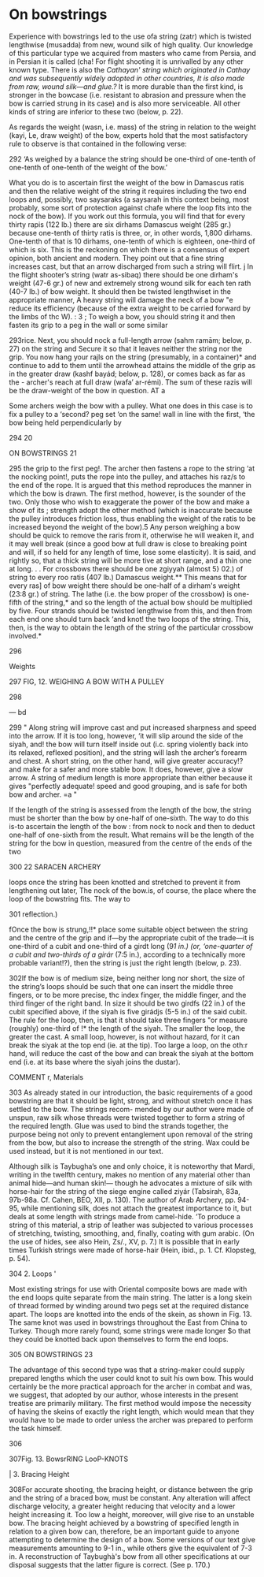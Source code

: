 # On bowstrings

Experience with bowstrings led to the use ofa string (zatr) which is twisted
lengthwise (musadda) from new, wound silk of high quality. Our knowledge of this
particular type we acquired from masters who came from Persia, and in Persian it
is called (cha! For flight shooting it is unrivalled by any other known
type. There is also the *Cathayan' string which originated in Cathay and was
subsequently widely adopted in other countries, It is also made from raw, wound
silk—and glue.?* It is more durable than the first kind, is stronger in the
bowcase (i.e.  resistant to abrasion and pressure when the bow is carried strung
in its case) and is also more serviceable. All other kinds of string are
inferior to these two (below, p. 22).

As regards the weight (wasn, i.e. mass) of the string in relation to the weight
(kayi, Le, draw weight) of the bow, experts hold that the most satisfactory rule
to observe is that contained in the following verse:

292
‘As weighed by a balance the string should be one-third of one-tenth of
one-tenth of one-tenth of the weight of the bow.’


What you do is to ascertain first the weight of the bow in Damascus ratis and
then the relative weight of the string it requires including the two end loops
and, possibly, two saysaraks (a saysarah in this context being, most probably,
some sort of protection against chafe where the loop fits into the nock of the
bow). If you work out this formula, you will find that for every thirty rapis
(122 lb.) there are six dirhams Damascus weight (285 gr.) because one-tenth of
thirty ratis is three, or, in other words, 1,800 dirhams. One-tenth of that is
10 dirhams, one-tenth of which is eighteen, one-third of which is six. This is
the reckoning on which there is a consensus of expert opinion, both ancient and
modern. They point out that a fine string increases cast, but that an arrow
discharged from such a string will flirt. j In the flight shooter’s string (watr
as-sibaq) there should be one dirham's weight (47-6 gr.) of new and extremely
strong wound silk for each ten rath (40-7 Ib.) of bow weight. It should then be
twisted lengthwiset in the appropriate manner, A heavy string will damage the
neck of a bow "e reduce its efficiency (because of the extra weight to be
carried forward by the limbs of thc W). : 3 ; To weigh a bow, you should string
it and then fasten its grip to a peg in the wall or some similar

293rice. Next, you should nock a full-length arrow (sahm ramām; below, p. 27) on
the string and Secure it so that it leaves neither the string nor the grip. You
now hang your rajls on the string (presumably, in a container)* and continue to
add to them until the arrowhead attains the middle of the grip as in the greater
draw (kashf bayád; below, p. 128), or comes back as far as the - archer's reach
at full draw (wafa’ ar-rémi). The sum of these razis will be the draw-weight of
the bow in question. AT a

Some archers weigh the bow with a pulley. What one does in this case is to fix a
pulley to a ‘second? peg set ‘on the same! wall in line with the first, ‘the bow
being held perpendicularly by

294
20


ON BOWSTRINGS 21

295
the grip to the first peg!. The archer then fastens a rope to the string ‘at the
nocking point!, puts the rope into the pulley, and attaches his raz/s to the end
of the rope. It is argued that this method reproduces the manner in which the
bow is drawn. The first method, however, is the sounder of the two. Only those
who wish to exaggerate the power of the bow and make a show of its ; strength
adopt the other method (which is inaccurate because the pulley introduces
friction loss, thus enabling the weight of the ratis to be increased beyond the
weight of the bow).5 Any person weighing a bow should be quick to remove the
raris from it, otherwise he will weaken it, and it may well break (since a good
bow at full draw is close to breaking point and will, if so held for any length
of time, lose some elasticity). It is said, and rightly so, that a thick string
will be more tive at short range, and a thin one at long.  . . For crossbows
there should be one zgiyyah (almost 5} 02.) of string to every roo ratis (407
lb.)  Damascus weight.** This means that for every ras] of bow weight there
should be one-half of a dirham's weight (23:8 gr.) of string. The lathe
(i.e. the bow proper of the crossbow) is one-fifth of the string,* and so the
length of the actual bow should be multiplied by five. Four strands should be
twisted lengthwise from this, and then from each end one should turn back ‘and
knot! the two loops of the string. This, then, is the way to obtain the length
of the string of the particular crossbow involved.*



296

Weights

297
FIG, 12. WEIGHING A BOW WITH A PULLEY



298

— bd

299
" Along string will improve cast and put increased sharpness and speed into the
arrow. If it is too long, however, ‘it will slip around the side of the siyah,
and! the bow will turn itself inside out (i.c. spring violently back into its
relaxed, reflexed position), and the string will lash the archer’s forearm and
chest. A short string, on the other hand, will give greater accuracy!? and make
for a safer and more stable bow. It does, however, give a slow arrow. A string
of medium length is more appropriate than either because it gives "perfectly
adequate! speed and good grouping, and is safe for both bow and archer. =a "

If the length of the string is assessed from the length of the bow, the string
must be shorter than the bow by one-half of one-sixth. The way to do this is-to
ascertain the length of the bow : from nock to nock and then to deduct one-half
of one-sixth from the result. What remains will be the length of the string for
the bow in question, measured from the centre of the ends of the two

300
22 SARACEN ARCHERY


loops once the string has been knotted and stretched to prevent it from
lengthening out later, The nock of the bow.is, of course, the place where the
loop of the bowstring fits. The way to

301
reflection.)

fOnce the bow is strung,!!* place some suitable object between the string and
the centre of the grip and if—by the appropriate cubit of the trade—it is
one-third of a cubit and one-third of a girdt long (9*1 in.) (or, ‘one-quarter
of a cubit and two-thirds of a girár* (7:5 in.), according to a technically more
probable variant!?), then the string is just the right length (below, p. 23).

302If the bow is of medium size, being neither long nor short, the size of the
string’s loops should be such that one can insert the middle three fingers, or
to be more precise, thc index finger, the middle finger, and the third finger of
the right band. In size it should be two girdfs (22 in.)  of the cubit specified
above, if the siyah is five girádjs (5-5 in.) of the said cubit. The rule for
the loop, then, is that it should take three fingers "or measure (roughly)
one-third of !* the length of the siyah. The smaller the loop, the greater the
cast. A small loop, however, is not without hazard, for it can break the siyak
at the top end (ie. at the tip). Too large a loop, on the oth:r hand, will
reduce the cast of the bow and can break the siyah at the bottom end (i.e. at
its base where the siyah joins the dustar).


COMMENT r, Materials

303
As already stated in our introduction, the basic requirements of a good
bowstring are that it should be light, strong, and without stretch once it has
settled to the bow. The strings recom- mended by our author were made of unspun,
raw silk whose threads were twisted together to form a string of the required
length. Glue was used to bind the strands together, the purpose being not only
to prevent entanglement upon removal of the string from the bow, but also to
increase the strength of the string. Wax could be used instead, but it is not
mentioned in our text.

Although silk is Taybugha’s one and only choice, it is noteworthy that Mardi,
writing in the twelfth century, makes no mention of any material other than
animal hide—and human skin!— though he advocates a mixture of silk with
horse-hair for the string of the siege engine called ziyár (Tabsirah, 83a,
97b-98a. Cf. Cahen, BEO, XII, p. 130). The author of Arab Archery, pp.  94-95,
while mentioning silk, does not attach the greatest importance to it, but deals
at some length with strings made from camel-hide. ‘To produce a string of this
material, a strip of leather was subjected to various processes of stretching,
twisting, smoothing, and, finally, coating with gum arabic. (On the use of
hides, see also Hein, Zs/., XV, p. 7.) It is possible that in early times
Turkish strings were made of horse-hair (Hein, ibid., p. 1. Cf. Klopsteg,
p. 54).

304
2. Loops '

Most existing strings for use with Oriental composite bows are made with the end
loops quite separate from the main string. The latter is a long skein of thread
formed by winding around two pegs set at the required distance apart. The loops
are knotted into the ends of the skein, as shown in Fig. 13. The same knot was
used in bowstrings throughout the East from China to Turkey.  Though more rarely
found, some strings were made longer $o that they could be knotted back upon
themselves to form the end loops.

305
ON BOWSTRINGS 23


The advantage of this second type was that a string-maker could supply prepared
lengths which the user could knot to suit his own bow. This would certainly be
the more practical approach for the archer in combat and was, we suggest, that
adopted by our author, whose interests in the present treatise are primarily
military. The first method would impose the necessity of having the skeins of
exactly the right length, which would mean that they would have to be made to
order unless the archer was prepared to perform the task himself.

306



307Fig. 13. BowsrRING LooP-KNOTS


| 3. Bracing Height

308For accurate shooting, the bracing height, or distance between the grip and the
string of a braced bow, must be constant. Any alteration will affect discharge
velocity, a greater height reducing that velocity and a lower height increasing
it. Too low a height, moreover, will give rise to an unstable bow. The bracing
height achieved by a bowstring of specified length in relation to a given bow
can, therefore, be an important guide to anyone attempting to determine the
design of a bow. Some versions of our text give measurements amounting to 9-1
in., while others give the equivalent of 7-3 in. A reconstruction of Taybughà's
bow from all other specifications at our disposal suggests that the latter
figure is correct. (See p. 170.)
